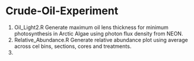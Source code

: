 # Crude-Oil-Experiment

1) Oil_Light2.R Generate maximum oil lens thickness for minimum photosynthesis in Arctic Algae using photon flux density from NEON.
2) Relative_Abundance.R Generate relative abundance plot using average across cel bins, sections, cores and treatments.
3)
